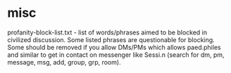 # misc

profanity-block-list.txt - list of words/phrases aimed to be blocked in civilized discussion. Some listed phrases are questionable for blocking. Some should be removed if you allow DMs/PMs which allows paed.philes and similar to get in contact on messenger like Sessi.n (search for dm, pm, message, msg, add, group, grp, room).
